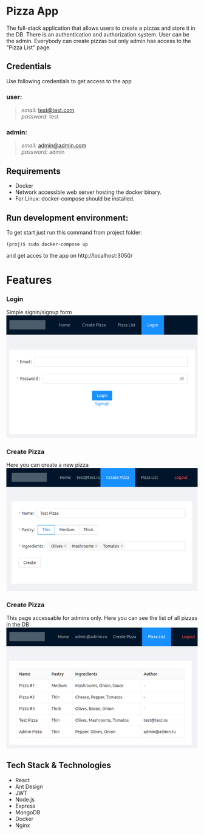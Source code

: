 # Pizza App
The full-stack application that allows users to create a pizzas and store it in the DB. There is an authentication and authorization system. User can be the admin. Everybody can create pizzas but only admin has access to the "Pizza List" page.
## Credentials
Use following credentials to get access to the app

### user:
> *email:* test@test.com  
> *password:* test  

### admin:
> *email:* admin@admin.com  
> *password:* admin  


## Requirements
* Docker
* Network accessible web server hosting the docker binary.
* For Linux: docker-compose should be installed.

## Run development environment:
To get start just run this command from project folder:
```
(proj)$ sudo docker-compose up

```
and get acces to the app on http://localhost:3050/


# Features

### Login
Simple signin/signup form  
![](images/login-form.png)

### Create Pizza
Here you can create a new pizza  
![](images/create-pizza.png)

### Create Pizza
This page accessable for admins only. Here you can see the list of all pizzas in the DB  
![](images/pizzas-list.png)

## Tech Stack & Technologies
* React
* Ant Design
* JWT
* Node.js
* Express
* MongoDB
* Docker
* Nginx